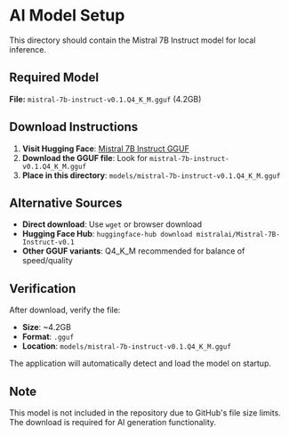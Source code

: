 # AI Model Setup

This directory should contain the Mistral 7B Instruct model for local inference.

## Required Model

**File:** `mistral-7b-instruct-v0.1.Q4_K_M.gguf` (4.2GB)

## Download Instructions

1. **Visit Hugging Face**: [Mistral 7B Instruct GGUF](https://huggingface.co/mistralai/Mistral-7B-Instruct-v0.1)
2. **Download the GGUF file**: Look for `mistral-7b-instruct-v0.1.Q4_K_M.gguf`
3. **Place in this directory**: `models/mistral-7b-instruct-v0.1.Q4_K_M.gguf`

## Alternative Sources

- **Direct download**: Use `wget` or browser download
- **Hugging Face Hub**: `huggingface-hub download mistralai/Mistral-7B-Instruct-v0.1`
- **Other GGUF variants**: Q4_K_M recommended for balance of speed/quality

## Verification

After download, verify the file:
- **Size**: ~4.2GB
- **Format**: `.gguf`
- **Location**: `models/mistral-7b-instruct-v0.1.Q4_K_M.gguf`

The application will automatically detect and load the model on startup.

## Note

This model is not included in the repository due to GitHub's file size limits. 
The download is required for AI generation functionality.